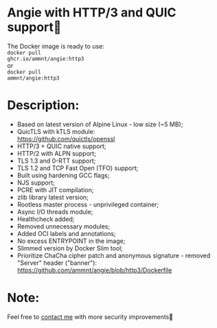 # Angie with HTTP/3 and QUIC support🚀

The Docker image is ready to use:<br>
<code>docker pull ghcr.io/ammnt/angie:http3</code><br>
or<br>
<code>docker pull ammnt/angie:http3</code>

# Description:

- Based on latest version of Alpine Linux - low size (~5 MB);
- QuicTLS with kTLS module:<br>
https://github.com/quictls/openssl
- HTTP/3 + QUIC native support;
- HTTP/2 with ALPN support;
- TLS 1.3 and 0-RTT support;
- TLS 1.2 and TCP Fast Open (TFO) support;
- Built using hardening GCC flags;
- NJS support;
- PCRE with JIT compilation;
- zlib library latest version;
- Rootless master process - unprivileged container;
- Async I/O threads module;
- Healthcheck added;
- Removed unnecessary modules;
- Added OCI labels and annotations;
- No excess ENTRYPOINT in the image;
- Slimmed version by Docker Slim tool;
- Prioritize ChaCha cipher patch and anonymous signature - removed "Server" header ("banner"):<br>
https://github.com/ammnt/angie/blob/http3/Dockerfile

# Note:

Feel free to <a href="https://github.com/ammnt/angie/issues/new">contact me</a> with more security improvements🙋
